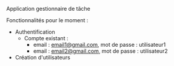 Application gestionnaire de tâche

Fonctionnalités pour le moment :
- Authentification
  * Compte existant :
    - email : email1@gmail.com, mot de passe : utilisateur1
    - email : email2@gmail.com, mot de passe : utilisateur2
- Création d'utilisateurs
